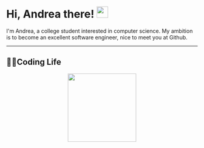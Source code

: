 # Hi, Andrea there! <img width='30px' height='30px'  src="https://evlic.github.io/dist/github-profile/wave.gif">

I'm Andrea, a college student interested in computer science. My ambition is to become an excellent software engineer, nice to meet you at Github.

---

## 👩‍💻Coding Life

<!--START_SECTION:waka-->


<!--END_SECTION:waka-->
<div align='center' display='flex'>
        <img height='180px' src="http://github-readme-streak-stats.herokuapp.com?user=muchengl&theme=bear&hide_border=true&date_format=%5BY.%5Dn.j">
        <p></p>
<!--         <img height='160px' src="https://github-readme-stats.vercel.app/api/top-langs/?username=muchengl&theme=dark&layout=compact">
        <img height='160px' src="https://github-readme-stats.vercel.app/api?username=muchengl&show_icons=true&theme=dark"> -->
</div>

